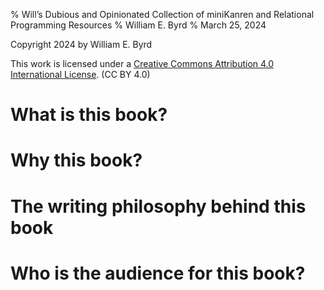 % Will’s Dubious and Opinionated Collection of miniKanren and Relational Programming Resources
% William E. Byrd
% March 25, 2024

Copyright 2024 by William E. Byrd

This work is licensed under a [Creative Commons Attribution 4.0 International License](http://creativecommons.org/licenses/by/4.0/). (CC BY 4.0)

# What is this book?

# Why this book?

# The writing philosophy behind this book

# Who is the audience for this book?

